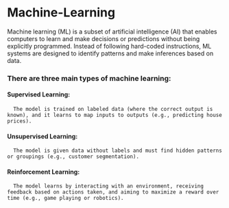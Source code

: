 # Machine-Learning
Machine learning (ML) is a subset of artificial intelligence (AI) that enables computers to learn and make decisions or predictions without being explicitly programmed. Instead of following hard-coded instructions, ML systems are designed to identify patterns and make inferences based on data.

### There are three main types of machine learning:


#### Supervised Learning:  
      The model is trained on labeled data (where the correct output is known), and it learns to map inputs to outputs (e.g., predicting house prices).

#### Unsupervised Learning: 
      The model is given data without labels and must find hidden patterns or groupings (e.g., customer segmentation).

#### Reinforcement Learning: 
      The model learns by interacting with an environment, receiving feedback based on actions taken, and aiming to maximize a reward over time (e.g., game playing or robotics).


